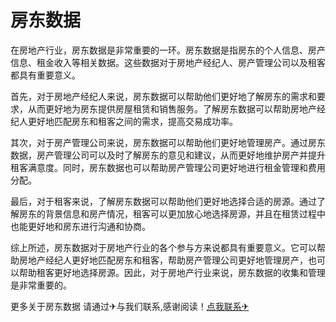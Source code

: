 # 房东数据

在房地产行业，房东数据是非常重要的一环。房东数据是指房东的个人信息、房产信息、租金收入等相关数据。这些数据对于房地产经纪人、房产管理公司以及租客都具有重要意义。

首先，对于房地产经纪人来说，房东数据可以帮助他们更好地了解房东的需求和要求，从而更好地为房东提供房屋租赁和销售服务。了解房东数据可以帮助房地产经纪人更好地匹配房东和租客之间的需求，提高交易成功率。

其次，对于房产管理公司来说，房东数据可以帮助他们更好地管理房产。通过房东数据，房产管理公司可以及时了解房东的意见和建议，从而更好地维护房产并提升租客满意度。同时，房东数据也可以帮助房产管理公司更好地进行租金管理和费用分配。

最后，对于租客来说，了解房东数据可以帮助他们更好地选择合适的房源。通过了解房东的背景信息和房产情况，租客可以更加放心地选择房源，并且在租赁过程中也能更好地和房东进行沟通和协商。

综上所述，房东数据对于房地产行业的各个参与方来说都具有重要意义。它可以帮助房地产经纪人更好地匹配房东和租客，帮助房产管理公司更好地管理房产，也可以帮助租客更好地选择房源。因此，对于房地产行业来说，房东数据的收集和管理是非常重要的。

更多关于房东数据 请通过✈与我们联系,感谢阅读！[点我联系✈](https://pro.k02.cc)